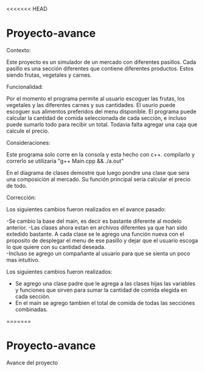 <<<<<<< HEAD
# Proyecto-avance
Contexto:

Este proyecto es un simulador de un mercado con diferentes pasillos. Cada pasillo es una sección diferentes que contiene diferentes productos. Estos siendo frutas, vegetales y carnes. 


Funcionalidad:

Por el momento el programa permite al usuario escoguer las frutas, los vegetales y las diferentes carnes y sus cantidades. El usurio puede escoguer sus alimentos preferidos del menu disponible. El programa puede calcular la cantidad de comida seleccionada de cada sección, e incluso puede sumarlo todo para recibir un total. Todavia falta agregar una caja que calcule el precio.


Consideraciones:

Este programa solo corre en la consola y esta hecho con c++. compilarlo y correrlo se utilizaria "g++ Main.cpp && ./a.out"

En el diagrama de clases demostre que luego pondre una clase que sera una composición al mercado. Su función principal seria calcular el precio de todo. 


Corrección:

Los siguientes cambios fueron realizados en el avance pasado:

-Se cambio la base del main, es decir es bastante diferente al modelo anterior. 
-Las clases ahora estan en archivos diferentes ya que han sido extedido bastante. A cada clase se le agrego una función nueva con el proposito de desplegar el menu de ese pasillo y dejar que el usuario escoga lo que quiere con su cantidad deseada.  
-Incluso se agrego un compañante al usuario para que se sienta un poco mas intuitivo.

Los siguientes cambios fueron realizados:

- Se agrego una clase padre que le agrega a las clases hijas las variables y funciones que sirven para sumar la cantidad de comida elegida en cada sección.
- En el main se agrego tambien el total de comida de todas las secciónes combinadas.



=======
# Proyecto-avance
Avance del proyecto
>
